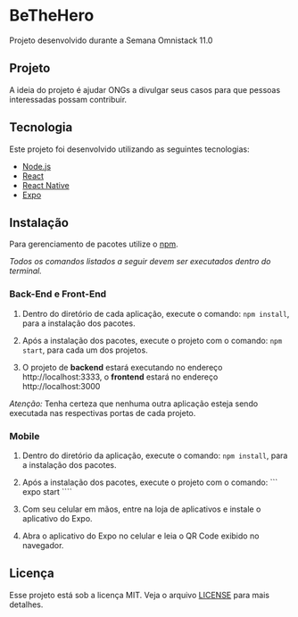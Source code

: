 # BeTheHero
Projeto desenvolvido durante a Semana Omnistack 11.0

## Projeto
A ideia do projeto é ajudar ONGs a divulgar seus casos para que pessoas interessadas possam contribuir.

## Tecnologia
Este projeto foi desenvolvido utilizando as seguintes tecnologias:

* [Node.js](https://nodejs.org/en/)
* [React](https://reactjs.org/)
* [React Native](https://facebook.github.io/react-native/)
* [Expo](https://expo.io/)

## Instalação
Para gerenciamento de pacotes utilize o [npm](www.npmjs.com/).

_Todos os comandos listados a seguir devem ser executados dentro do terminal._

### Back-End e Front-End
1. Dentro do diretório de cada aplicação, execute o comando: ``` npm install ```, para a instalação dos pacotes.
  
2. Após a instalação dos pacotes, execute o projeto com o comando: ``` npm start ```, para cada um dos projetos.
  
3. O projeto de **backend** estará executando no endereço http://localhost:3333, o **frontend** estará no endereço http://localhost:3000

*Atenção:* Tenha certeza que nenhuma outra aplicação esteja sendo executada nas respectivas portas de cada projeto.

### Mobile
1. Dentro do diretório da aplicação, execute o comando: ``` npm install ```, para a instalação dos pacotes.

2. Após a instalação dos pacotes, execute o projeto com o comando: ``` expo start ````

3. Com seu celular em mãos, entre na loja de aplicativos e instale o aplicativo do Expo.

4. Abra o aplicativo do Expo no celular e leia o QR Code exibido no navegador.

## Licença
Esse projeto está sob a licença MIT. Veja o arquivo [LICENSE](https://github.com/AleixoGJunior/BeTheHero/blob/master/LICENSE) para mais detalhes.
